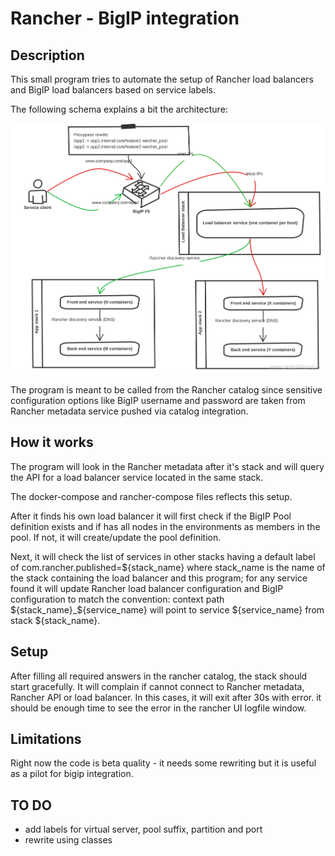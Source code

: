 # Rancher - BigIP integration


## Description

This small program tries to automate the setup of Rancher load balancers and BigIP load balancers based on service labels.

The following schema explains a bit the architecture:

![Architecture image](https://github.com/brutus333/rancher-self-publish/blob/master/global_lb.svg)

The program is meant to be called from the Rancher catalog since sensitive configuration options like BigIP username and password are taken from Rancher metadata service pushed via catalog integration.

## How it works

The program will look in the Rancher metadata after it's stack and will query the API for a load balancer service located in the same stack.

The docker-compose and rancher-compose files reflects this setup.

After it finds his own load balancer it will first check if the BigIP Pool definition exists and if has all nodes in the environments as members in the pool. If not, it will create/update the pool definition.

Next, it will check the list of services in other stacks having a default label of com.rancher.published=${stack_name} where stack_name is the name of the stack containing the load balancer and this program; for any service found it will update Rancher load balancer configuration and BigIP configuration to match the convention: context path ${stack_name}_${service_name} will point to service ${service_name} from stack ${stack_name}.

## Setup

After filling all required answers in the rancher catalog, the stack should start gracefully. It will complain if cannot connect to Rancher metadata, Rancher API or load balancer. In this cases, it will exit after 30s with error.
it should be enough time to see the error in the rancher UI logfile window.

## Limitations

Right now the code is beta quality - it needs some rewriting but it is useful as a pilot for bigip integration.


## TO DO

  - add labels for virtual server, pool suffix, partition and port
  - rewrite using classes
